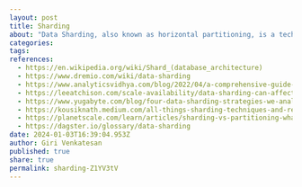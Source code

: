 ```yaml
---
layout: post
title: Sharding
about: "Data Sharding, also known as horizontal partitioning, is a technique used to break down large datasets into smaller, more manageable pieces called shards. Each shard contains a subset of the data, and together they form the complete dataset. This method allows for data to be distributed across multiple servers, improving performance and scalability."
categories:
tags:
references:
  - https://en.wikipedia.org/wiki/Shard_(database_architecture)
  - https://www.dremio.com/wiki/data-sharding
  - https://www.analyticsvidhya.com/blog/2022/04/a-comprehensive-guide-to-sharding-in-data-engineering-for-beginners
  - https://leeatchison.com/scale-availability/data-sharding-can-affect-ability-to-scale
  - https://www.yugabyte.com/blog/four-data-sharding-strategies-we-analyzed-in-building-a-distributed-sql-database
  - https://kousiknath.medium.com/all-things-sharding-techniques-and-real-life-examples-in-nosql-data-storage-systems-3e8beb98830a
  - https://planetscale.com/learn/articles/sharding-vs-partitioning-whats-the-difference
  - https://dagster.io/glossary/data-sharding
date: 2024-01-03T16:39:04.953Z
author: Giri Venkatesan
published: true
share: true
permalink: sharding-Z1YV3tV
---
```

